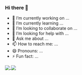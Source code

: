 ### Hi there 👋

- 🔭 I’m currently working on ...
- 🌱 I’m currently learning ...
- 👯 I’m looking to collaborate on ...
- 🤔 I’m looking for help with ...
- 💬 Ask me about ...
- 📫 How to reach me: ...
- 😄 Pronouns: ...
- ⚡ Fun fact: ...

<div>
<a href="https://github.com/anuraghazra/github-readme-stats">
  <img align="center" src="https://github-readme-stats.vercel.app/api?username=hjwhuge&count_private=true&show_icons=true" />
</a>
<a href="https://github.com/anuraghazra/convoychat">
  <img align="center" src="https://github-readme-stats.vercel.app/api/top-langs/?username=hjwhuge&layout=compact" />
</a>
</div>

<!--

![](https://github-readme-stats.vercel.app/api?username=hjwhuge&count_private=true&show_icons=true)
![](https://github-readme-stats.vercel.app/api/top-langs/?username=hjwhuge&layout=compact)

-->

<!--

卡片github项目：https://github.com/anuraghazra/github-readme-stats

-->


